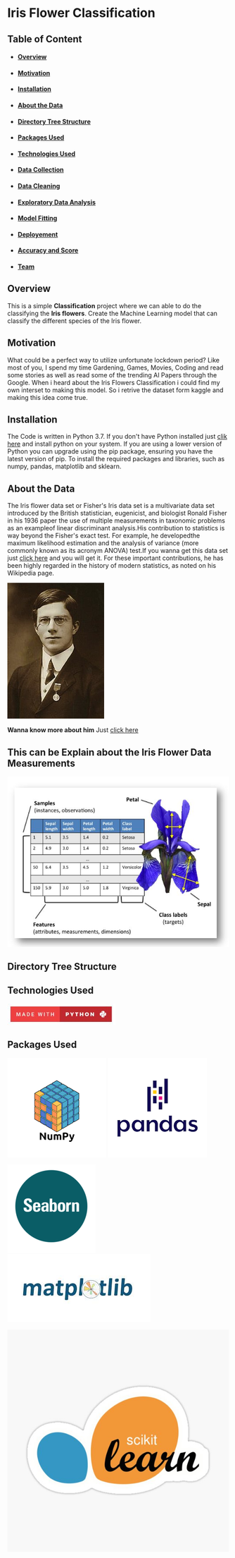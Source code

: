 # Iris Flower Classification #
## Table of Content ##
* #### [Overview](https://github.com/Nivitus/Machine-Learning-Projects/tree/master/1.Iris%20Flowers%20Classification#overview) ####
* #### [Motivation](https://github.com/Nivitus/Machine-Learning-Projects/tree/master/1.Iris%20Flowers%20Classification#motivation) ####
* #### [Installation](https://github.com/Nivitus/Machine-Learning-Projects/tree/master/1.Iris%20Flowers%20Classification#installation) ####
* #### [About the Data](https://github.com/Nivitus/Machine-Learning-Projects/tree/master/1.Iris%20Flowers%20Classification#about-the-data) ####
* #### [Directory Tree Structure](https://github.com/Nivitus/Machine-Learning-Projects/tree/master/1.Iris%20Flowers%20Classification#directory-tree-structure) ####
* #### [Packages Used](https://github.com/Nivitus/Machine-Learning-Projects/tree/master/1.Iris%20Flowers%20Classification#packages-used) ####
* #### [Technologies Used](https://github.com/Nivitus/Machine-Learning-Projects/tree/master/1.Iris%20Flowers%20Classification#technologies-used) ####
* #### [Data Collection](https://github.com/Nivitus/Machine-Learning-Projects/tree/master/1.Iris%20Flowers%20Classification#data-collection) ####
* #### [Data Cleaning](https://github.com/Nivitus/Machine-Learning-Projects/tree/master/1.Iris%20Flowers%20Classification#data-cleaning) ####
* #### [Exploratory Data Analysis](https://github.com/Nivitus/Machine-Learning-Projects/tree/master/1.Iris%20Flowers%20Classification#exploratory-data-analysis) ####
* #### [Model Fitting](https://github.com/Nivitus/Machine-Learning-Projects/tree/master/1.Iris%20Flowers%20Classification#model-fitting) ####
* #### [Deployement](https://github.com/Nivitus/Machine-Learning-Projects/tree/master/1.Iris%20Flowers%20Classification#deployement) ####
* #### [Accuracy and Score](https://github.com/Nivitus/Machine-Learning-Projects/tree/master/1.Iris%20Flowers%20Classification#accuracy-and-score) ####
* #### [Team](https://github.com/Nivitus/Machine-Learning-Projects/tree/master/1.Iris%20Flowers%20Classification#team) #### 

## Overview ##
This is a simple **Classification** project where we can able to do the classifying the **Iris flowers**. 
Create the Machine Learning model that can classify the different species of the Iris flower.

## Motivation ##
What could be a perfect way to utilize unfortunate lockdown period? Like most of you, I spend my time Gardening, Games, Movies, Coding and read some stories as well as read some of the trending AI Papers through the Google. When i heard about the Iris Flowers Classification i could find my own interset to making this model. So i retrive the dataset form kaggle and making this idea come true.

## Installation ##
The Code is written in Python 3.7. If you don't have Python installed just [clik here](https://www.python.org/downloads/) and install python on your system. 
If you are using a lower version of Python you can upgrade using the pip package, ensuring you have the latest version of pip. To install the required packages and libraries, such as numpy, pandas, matplotlib and sklearn.

## About the Data ##
The Iris flower data set or Fisher's Iris data set is a multivariate data set introduced by the British statistician, eugenicist, and biologist Ronald Fisher in his 1936 paper the use of multiple measurements in taxonomic problems as an exampleof linear discriminant analysis.His contribution to statistics is way beyond the Fisher's exact test. For example, he developedthe maximum likelihood estimation and the analysis of variance (more commonly known as its acronym ANOVA) test.If you wanna get this data set just [click here](https://www.kaggle.com/arshid/iris-flower-dataset) and you will get it. For these important contributions, he has been highly regarded in the history of modern statistics, as noted on his Wikipedia page.

![Ronald Fisher](Images/Ronald.jpg)

**Wanna know more about him** Just [click here](https://en.wikipedia.org/wiki/Ronald_Fisher)

## **This can be Explain about the Iris Flower Data Measurements** ##
![](Images/1.JPG)

## Directory Tree Structure ##

## Technologies Used ##

![](Images/10.JPG)  

## Packages Used ##

  ![](Images/12.png)  ![](Images/11.png)      

  ![](Images/13.png)  ![](Images/15.jpg)
  
  ![](Images/17.jpg)





